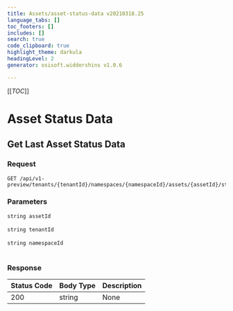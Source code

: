 ```yaml
---
title: Assets/asset-status-data v20210318.25
language_tabs: []
toc_footers: []
includes: []
search: true
code_clipboard: true
highlight_theme: darkula
headingLevel: 2
generator: osisoft.widdershins v1.0.6

---
```


[[_TOC_]]

# Asset Status Data

## Get Last Asset Status Data

<a id="opIdAssetStatusData_Get Last Asset Status Data"></a>

### Request
```text 
GET /api/v1-preview/tenants/{tenantId}/namespaces/{namespaceId}/assets/{assetId}/status/last

```

### Parameters

`string assetId`
<br/><br/>`string tenantId`
<br/><br/>`string namespaceId`
<br/><br/>

### Response

|Status Code|Body Type|Description|
|---|---|---|
|200|string|None|

